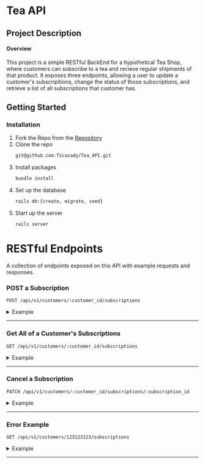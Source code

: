 # Tea API

## Project Description
   
#### Overview

This project is a simple RESTful BackEnd for a hypothetical Tea Shop, where customers can subscribe to a tea and recieve regular shipments of that product. It exposes three endpoints, allowing a user to update a customer's subscripitions, change the status of those subscriptions, and retrieve a list of all subscriptions that customer has.
   
   
## Getting Started

### Installation
   
1. Fork the Repo from the [Repository](https://github.com/Tscasady/Tea_API)
2. Clone the repo
   ```sh
   git@github.com:Tscasady/Tea_API.git
   ```
3. Install packages
   ```sh
   bundle install
   ```
4. Set up the database
   ```sh
   rails db:{create, migrate, seed} 
5. Start up the server
   ```sh
   rails server
   ```
   
# RESTful Endpoints
A collection of endpoints exposed on this API with example requests and responses.

### POST a Subscription


```http
POST /api/v1/customers/:customer_id/subscriptions
```

<details>
<summary>Example</summary>
<br>
    

| Code | Description |
| :--- | :--- |
| 201 | `Created` |

Example Request Body: 
   
```json
{
    "tea_id": 1,
    "title": "Green Tea Subscription",
    "price": 5.00,
    "frequency": 2
}
```   
   
Example Response:   

```json

{
    "data": {
        "id": "9",
        "type": "subscription",
        "attributes": {
            "tea_id": 1,
            "customer_id": 1,
            "title": "Green Tea Subscription",
            "price": 5,
            "status": "active",
            "frequency": 2
        }
    }
}
```

</details>

---   

### Get All of a Customer's Subscriptions


```http
GET /api/v1/customers/:customer_id/subscriptions
```

<details>
<summary>Example</summary>
<br>
    

| Code | Description |
| :--- | :--- |
| 200 | `Ok` |

 
Example Response:   

```json
{
    "data": [
        {
            "id": "1",
            "type": "subscription",
            "attributes": {
                "tea_id": 1,
                "customer_id": 1,
                "title": null,
                "price": 5,
                "status": "active",
                "frequency": 1
            }
        },
        {
            "id": "9",
            "type": "subscription",
            "attributes": {
                "tea_id": 1,
                "customer_id": 1,
                "title": "Green Tea Subscription",
                "price": 5,
                "status": "active",
                "frequency": 2
            }
        }
    ]
}
```

</details>

---
   ### Cancel a Subscription


```http
PATCH /api/v1/customers/:customer_id/subscriptions/:subscription_id
```

<details>
<summary>Example</summary>
<br>
    

| Code | Description |
| :--- | :--- |
| 200 | `Ok` |
   
Example Response:   

```json

{
    "data": {
        "id": "1",
        "type": "subscription",
        "attributes": {
            "tea_id": 1,
            "customer_id": 1,
            "title": null,
            "price": 5,
            "status": "cancelled",
            "frequency": 1
        }
    }
}
```

</details>

---

### Error Example

```http
GET /api/v1/customers/123123123/subscriptions
```

<details>
<summary>Example</summary>
<br>
    

| Code | Description |
| :--- | :--- |
| 404 | `Not Found` |

   
Example Response:   

```json

{
    "message": "Record not Found",
    "errors": [
        {
            "detail": "Couldn't find Customer with 'id'=123123123",
            "status": "not_found"
        }
    ]
}
```

</details>

---
    
<br>
<br>

